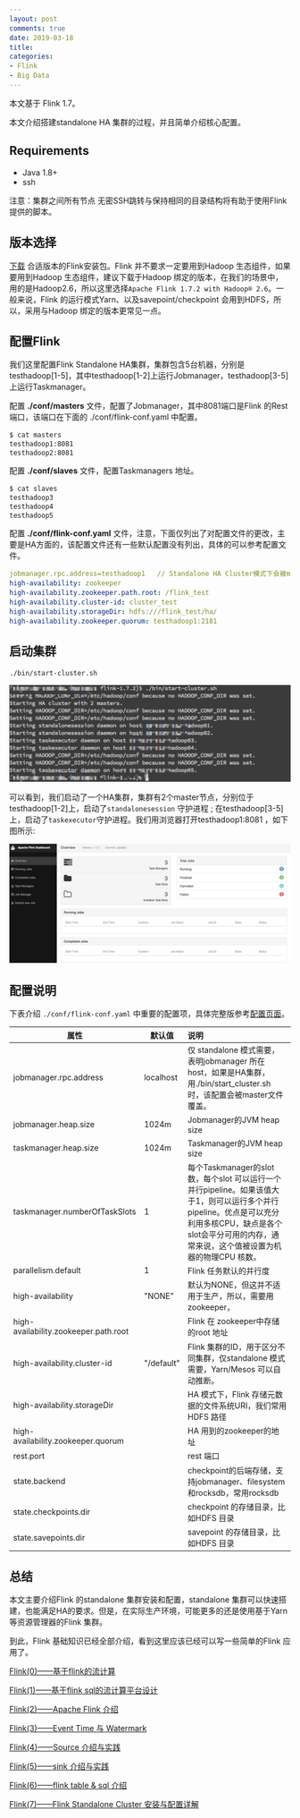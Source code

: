 ```yaml
---
layout: post
comments: true
date: 2019-03-18
title: 
categories:  
- Flink
- Big Data
---
```


本文基于 Flink 1.7。

本文介绍搭建standalone HA 集群的过程，并且简单介绍核心配置。

## Requirements

* Java 1.8+
* ssh

注意：集群之间所有节点 无密SSH跳转与保持相同的目录结构将有助于使用Flink 提供的脚本。

## 版本选择

[下载](https://flink.apache.org/downloads.html) 合适版本的Flink安装包。Flink 并不要求一定要用到Hadoop 生态组件，如果要用到Hadoop 生态组件，建议下载于Hadoop 绑定的版本，在我们的场景中，用的是Hadoop2.6，所以这里选择`Apache Flink 1.7.2 with Hadoop® 2.6`。一般来说，Flink 的运行模式Yarn、以及savepoint/checkpoint 会用到HDFS，所以，采用与Hadoop 绑定的版本更常见一点。

## 配置Flink

我们这里配置Flink Standalone HA集群，集群包含5台机器，分别是testhadoop[1-5]，其中testhadoop[1-2]上运行Jobmanager，testhadoop[3-5]上运行Taskmanager。

配置 **./conf/masters** 文件，配置了Jobmanager，其中8081端口是Flink 的Rest 端口，该端口在下面的 ./conf/flink-conf.yaml 中配置。

```shell
$ cat masters
testhadoop1:8081
testhadoop2:8081
```

配置 **./conf/slaves** 文件，配置Taskmanagers 地址。

```shell
$ cat slaves
testhadoop3
testhadoop4
testhadoop5
```

配置 **./conf/flink-conf.yaml** 文件，注意，下面仅列出了对配置文件的更改，主要是HA方面的，该配置文件还有一些默认配置没有列出，具体的可以参考配置文件。

```yaml
jobmanager.rpc.address=testhadoop1   // Standalone HA Cluster模式下会被masters文件覆盖
high-availability: zookeeper                                    
high-availability.zookeeper.path.root: /flink_test            
high-availability.cluster-id: cluster_test
high-availability.storageDir: hdfs:///flink_test/ha/
high-availability.zookeeper.quorum: testhadoop1:2181
```

## 启动集群

```shell
./bin/start-cluster.sh
```

![启动HA](../../assets/img/2019/flink-standalone-ha-start.png)

 可以看到，我们启动了一个HA集群，集群有2个master节点，分别位于testhadoop[1-2]上，启动了`standalonesession` 守护进程 ; 在testhadoop[3-5] 上，启动了`taskexecutor`守护进程。我们用浏览器打开testhadoop1:8081 ，如下图所示:

![overview](../../assets/img/2019/flink-standalone-ha-overview.png)

## 配置说明

下表介绍 `./conf/flink-conf.yaml` 中重要的配置项，具体完整版参考[配置页面](https://ci.apache.org/projects/flink/flink-docs-release-1.7/ops/config.html)。

| 属性                                  | 默认值     | 说明                                                         |
| ------------------------------------- | ---------- | :----------------------------------------------------------- |
| jobmanager.rpc.address                | localhost  | 仅 standalone 模式需要，表明jobmanager 所在host，如果是HA集群，用./bin/start_cluster.sh 时，该配置会被master文件覆盖。 |
| jobmanager.heap.size                  | 1024m      | Jobmanager的JVM heap size                                    |
| taskmanager.heap.size                 | 1024m      | Taskmanager的JVM heap size                                   |
| taskmanager.numberOfTaskSlots         | 1          | 每个Taskmanager的slot数，每个slot 可以运行一个并行pipeline。如果该值大于1，则可以运行多个并行pipeline。优点是可以充分利用多核CPU，缺点是各个slot会平分可用的内存，通常来说，这个值被设置为机器的物理CPU 核数。 |
| parallelism.default                   | 1          | Flink 任务默认的并行度                                       |
| high-availability                     | "NONE"     | 默认为NONE，但这并不适用于生产，所以，需要用zookeeper，      |
| high-availability.zookeeper.path.root |            | Flink 在 zookeeper中存储的root 地址                          |
| high-availability.cluster-id          | "/default" | Flink 集群的ID，用于区分不同集群，仅standalone 模式需要，Yarn/Mesos 可以自动推断。 |
| high-availability.storageDir          |            | HA 模式下，Flink 存储元数据的文件系统URI，我们常用HDFS 路径  |
| high-availability.zookeeper.quorum    |            | HA 用到的zookeeper的地址                                     |
| rest.port                             |            | rest 端口                                                    |
| state.backend                         |            | checkpoint的后端存储，支持jobmanager、filesystem和rocksdb，常用rocksdb |
| state.checkpoints.dir                 |            | checkpoint 的存储目录，比如HDFS 目录                         |
| state.savepoints.dir                  |            | savepoint 的存储目录，比如HDFS 目录                          |

## 总结

本文主要介绍Flink 的standalone 集群安装和配置，standalone 集群可以快速搭建，也能满足HA的要求。但是，在实际生产环境，可能更多的还是使用基于Yarn等资源管理器的Flink 集群。

到此，Flink 基础知识已经全部介绍，看到这里应该已经可以写一些简单的Flink 应用了。

[Flink(0)——基于flink的流计算](https://mp.weixin.qq.com/s/yQer9fQAyZXTaRdRhEyCDQ)

[Flink(1)——基于flink sql的流计算平台设计](https://mp.weixin.qq.com/s/8ICLIEzuGvDuzgOddXwTGg)

[Flink(2)——Apache Flink 介绍](https://mp.weixin.qq.com/s/4ySScrUpXTJoCtRP0feitg)

[Flink(3)——Event Time 与 Watermark](https://mp.weixin.qq.com/s/sJa3yGENCaDHd-LHz5jFsg)

[Flink(4)——Source 介绍与实践](https://mp.weixin.qq.com/s/jvveJR99vKQ11Jlr9mkMqA)

[Flink(5)——sink 介绍与实践](https://mp.weixin.qq.com/s/_W5uws9lFQn61VS7manFRQ)

[Flink(6)——flink table & sql 介绍](https://mp.weixin.qq.com/s/KZckw0wCuRt2O_NhmwbFkA)

[Flink(7)——Flink Standalone Cluster 安装与配置详解](http://lxwei.github.io/posts/Flink(7)-Flink-Standalone-Cluster-%E5%AE%89%E8%A3%85%E4%B8%8E%E9%85%8D%E7%BD%AE%E8%AF%A6%E8%A7%A3.html)